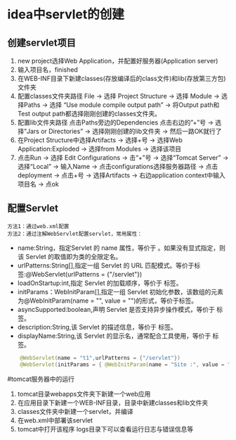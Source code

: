 # idea中servlet的创建
## 创建servlet项目
1. new project选择Web Application，并配置好服务器(Application server)
2. 输入项目名，finished
3. 在WEB-INF目录下新建classes(存放编译后的class文件)和lib(存放第三方包)文件夹
4. 配置classes文件夹路径 File -> 选择 Project Structure -> 选择 Module -> 选择Paths -> 选择 “Use module compile output path” -> 将Output path和Test output path都选择刚刚创建的classes文件夹。
5. 配置lib文件夹路径 点击Paths旁边的Dependencies 点击右边的”+”号 -> 选择”Jars or Directories” -> 选择刚刚创建的lib文件夹 -> 然后一路OK就行了
6. 在Project Structure中选择Artifacts -> 选择+号 -> 选择Web Application:Exploded -> 选择from Modules -> 选择该项目
7. 点击Run -> 选择 Edit Configurations -> 击“+”号 -> 选择“Tomcat Server” -> 选择“Local” -> 输入Name -> 点击configurations选择服务器路径 -> 点击deployment -> 点击+号 -> 选择Artifacts -> 右边application context中输入项目名 -> 点ok

## 配置Servlet
    方法1：通过web.xml配置
    方法2：通过注解WebServlet配置servlet，常用属性：
* name:String，指定Servlet 的 name 属性，等价于 <servlet-name>。如果没有显式指定，则该 Servlet 的取值即为类的全限定名。
* urlPatterns:String[],指定一组 Servlet 的 URL 匹配模式。等价于<url-pattern>标签:@WebServlet(urlPatterns = {"/servlet"})
* loadOnStartup:int,指定 Servlet 的加载顺序，等价于 <load-on-startup>标签。
* initParams：WebInitParam[],指定一组 Servlet 初始化参数，该数组的元素为@WebInitParam(name = "", value = "")的形式，等价于<init-param>标签。
* asyncSupported:boolean,声明 Servlet 是否支持异步操作模式，等价于<async-supported> 标签。
* description:String,该 Servlet 的描述信息，等价于 <description>标签。
* displayName:String,该 Servlet 的显示名，通常配合工具使用，等价于 <display-name>标签。
```java
    @WebServlet(name = "t1",urlPatterns = {"/servlet"})
    @WebServlet(initParams = { @WebInitParam(name = "Site :", value = "http://roseindia.net"),@WebInitParam(name = "Rose", value = "India", description = "detail-info") })
```












#tomcat服务器中的运行
1. tomcat目录webapps文件夹下新建一个web应用
2. 在应用目录下新建一个WEB-INF目录，目录中新建classes和lib文件夹
3. classes文件夹中新建一个servlet，并编译
4. 在web.xml中部署该servlet
5. tomcat中打开该程序
logs目录下可以查看运行日志与错误信息等


